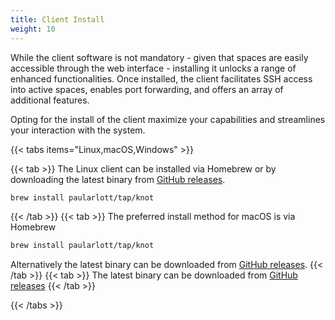 ```yaml
---
title: Client Install
weight: 10
---
```


While the client software is not mandatory - given that spaces are easily accessible through the web interface - installing it unlocks a range of enhanced functionalities. Once installed, the client facilitates SSH access into active spaces, enables port forwarding, and offers an array of additional features.

Opting for the install of the client maximize your capabilities and streamlines your interaction with the system.

{{< tabs items="Linux,macOS,Windows" >}}

  {{< tab >}}
  The Linux client can be installed via Homebrew or by downloading the latest binary from [GitHub releases](https://github.com/paularlott/knot/releases).

  ```bash
  brew install paularlott/tap/knot
  ```
  {{< /tab >}}
  {{< tab >}}
  The preferred install method for macOS is via Homebrew

  ```bash
  brew install paularlott/tap/knot
  ```

  Alternatively the latest binary can be downloaded from [GitHub releases](https://github.com/paularlott/knot/releases).
  {{< /tab >}}
  {{< tab >}}
  The latest binary can be downloaded from [GitHub releases](https://github.com/paularlott/knot/releases)
  {{< /tab >}}

{{< /tabs >}}

